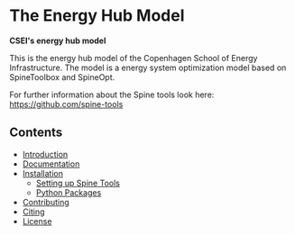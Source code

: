 # The Energy Hub Model

**CSEI's energy hub model**

This is the energy hub model of the Copenhagen School of Energy Infrastructure. The model is a energy system optimization model based on SpineToolbox and SpineOpt. 

For further information about the Spine tools look here: https://github.com/spine-tools

## Contents
* [Introduction](#introduction)
* [Documentation](#documentation)
* [Installation](#installation)
    * [Setting up Spine Tools](#setting-up-spinetools)
    * [Python Packages](#python-packages)
* [Contributing](#contributing)
* [Citing](#citing)
* [License](#license)
